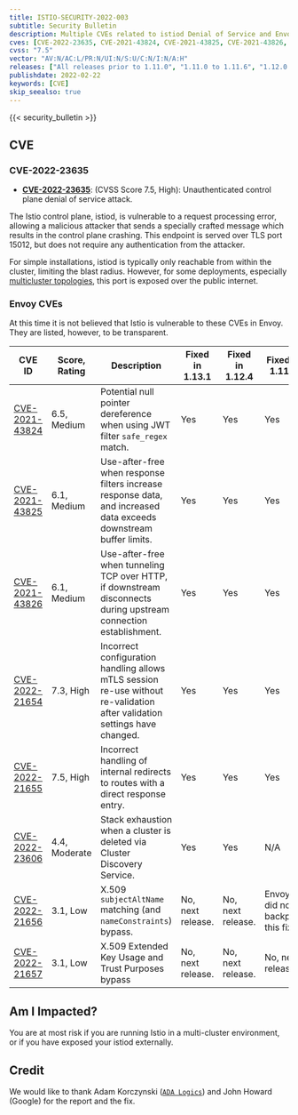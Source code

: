 ```yaml
---
title: ISTIO-SECURITY-2022-003
subtitle: Security Bulletin
description: Multiple CVEs related to istiod Denial of Service and Envoy.
cves: [CVE-2022-23635, CVE-2021-43824, CVE-2021-43825, CVE-2021-43826, CVE-2022-21654, CVE-2022-21655, CVE-2022-23606]
cvss: "7.5"
vector: "AV:N/AC:L/PR:N/UI:N/S:U/C:N/I:N/A:H"
releases: ["All releases prior to 1.11.0", "1.11.0 to 1.11.6", "1.12.0 to 1.12.3", "1.13.0"]
publishdate: 2022-02-22
keywords: [CVE]
skip_seealso: true
---
```


{{< security_bulletin >}}

## CVE

### CVE-2022-23635

- __[CVE-2022-23635](https://github.com/istio/istio/security/advisories/GHSA-856q-xv3c-7f2f)__:
  (CVSS Score 7.5, High):  Unauthenticated control plane denial of service attack.

The Istio control plane, istiod, is vulnerable to a request processing error, allowing a malicious attacker that
sends a specially crafted message which results in the control plane crashing. This endpoint is served over TLS port 15012,
but does not require any authentication from the attacker.

For simple installations, istiod is typically only reachable from within the cluster, limiting the blast radius. However, for some deployments, especially [multicluster topologies](/pt-br/docs/setup/install/multicluster/primary-remote/), this port is exposed over the public internet.

### Envoy CVEs

At this time it is not believed that Istio is vulnerable to these CVEs in Envoy. They are listed, however,
to be transparent.

| CVE ID                                                                                        | Score, Rating | Description                                                                                                               | Fixed in 1.13.1   | Fixed in 1.12.4   | Fixed in 1.11.7                  |
|-----------------------------------------------------------------------------------------------|---------------|---------------------------------------------------------------------------------------------------------------------------|-------------------|-------------------|----------------------------------|
| [CVE-2021-43824](https://github.com/envoyproxy/envoy/security/advisories/GHSA-vj5m-rch8-5r2p) | 6.5, Medium   | Potential null pointer dereference when using JWT filter `safe_regex` match.                                              | Yes               | Yes               | Yes                              |
| [CVE-2021-43825](https://github.com/envoyproxy/envoy/security/advisories/GHSA-h69p-g6xg-mhhh) | 6.1, Medium   | Use-after-free when response filters increase response data, and increased data exceeds downstream buffer limits.         | Yes               | Yes               | Yes                              |
| [CVE-2021-43826](https://github.com/envoyproxy/envoy/security/advisories/GHSA-cmx3-fvgf-83mf) | 6.1, Medium   | Use-after-free when tunneling TCP over HTTP, if downstream disconnects during upstream connection establishment.          | Yes               | Yes               | Yes                              |
| [CVE-2022-21654](https://github.com/envoyproxy/envoy/security/advisories/GHSA-5j4x-g36v-m283) | 7.3, High     | Incorrect configuration handling allows mTLS session re-use without re-validation after validation settings have changed. | Yes               | Yes               | Yes                              |
| [CVE-2022-21655](https://github.com/envoyproxy/envoy/security/advisories/GHSA-7r5p-7fmh-jxpg) | 7.5, High     | Incorrect handling of internal redirects to routes with a direct response entry.                                          | Yes               | Yes               | Yes                              |
| [CVE-2022-23606](https://github.com/envoyproxy/envoy/security/advisories/GHSA-9vp2-4cp7-vvxf) | 4.4, Moderate | Stack exhaustion when a cluster is deleted via Cluster Discovery Service.                                                 | Yes               | Yes               | N/A                              |
| [CVE-2022-21656](https://github.com/envoyproxy/envoy/security/advisories/GHSA-c9g7-xwcv-pjx2) | 3.1, Low      | X.509 `subjectAltName` matching (and `nameConstraints`) bypass.                                                           | No, next release. | No, next release. | Envoy did not backport this fix. |
| [CVE-2022-21657](https://github.com/envoyproxy/envoy/security/advisories/GHSA-837m-wjrv-vm5g) | 3.1, Low      | X.509 Extended Key Usage and Trust Purposes bypass                                                                        | No, next release. | No, next release. | No, next release.                |

## Am I Impacted?

You are at most risk if you are running Istio in a multi-cluster environment, or if you have exposed your istiod externally.

## Credit

We would like to thank Adam Korczynski ([`ADA Logics`](https://adalogics.com)) and John Howard (Google) for the report and the fix.
